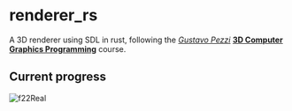 # renderer_rs

A 3D renderer using SDL in rust, following the *[Gustavo Pezzi](https://pikuma.com/courses)* **[3D Computer Graphics Programming](https://pikuma.com/courses/learn-3d-computer-graphics-programming)** course.


## Current progress

![f22Real](https://github.com/Scr44gr/renderer_rs/assets/26069007/0b6cd67a-821a-4530-961d-bd672a8055a0)
